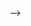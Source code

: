 <!-- createQuizPageLayout(){
        this.quizCardHolder_DOM.innerHTML = "";
        this.quizCardHolder_DOM.innerHTML = `
            ${this.quizData.map(quizCardData => {
                return `
                    <article class="quiz-card flex">
                        <div class="quiz-image-holder">
                            <img src=${quizCardData.quizImage} alt="${quizCardData.quizTitle}">
                        </div>
                        <div class="quiz-info-content flex">
                            <h3 class="quiz-title">${quizCardData.quizTitle}</h3>
                            <p class="quiz-description">${quizCardData.quizDescription}</p>
                            <button data-id="${quizCardData.quizId}" class="btn btn-take-quiz">Take This Quiz</button>
                        </div>
                    </article>
                `
            }).join("")}
        `
    } -->

<!-- 
    <!-- index.js with local storage code bug in it
    const quizContainer_DOM = document.querySelector(".quiz-container1");

class Question{
    constructor(title,options,correctAnswerIndex){
        this.title = title;
        this.options = options;
        this.correctAnswerIndex = correctAnswerIndex;
    }
    isCorrect(answer){
        //answer would be array of indices;
        return JSON.stringify(this.correctAnswerIndex) === JSON.stringify(answer);
    }
    getCorrectAnswer(){
        return this.correctAnswerIndex.map(index => this.options[index]).join("");
    }
    createQuestionUI(){
        return `
            <form action="#">
                <h2 class="title">${this.title}</h2>
                <div class="options-container">
                    ${
                        this.options.map((option,index) => {
                            return `
                                <div class="form-group flex">
                                    <input class="checkbox" type="checkbox" id="option-${index}" value="${index}" name="option">
                                    <label class="checkbox-label" for="option-${index}">${option.toUpperCase()}</label><br/>
                                </div>
                            `
                        }).join("")
                    }
                </div>
            </form>
        `
    }
}

class Quiz{
    constructor(quizContainer_DOM,allQuestions,incrementBy,decrementBy){

        this.createQuizLayout();

        // DOM Variables
        this.quizData_DOM = document.querySelector(".quiz-data");
        this.quizContainer_DOM = quizContainer_DOM;
        this.questionContainer_DOM = quizContainer_DOM.querySelector(".question-container");
        this.nextBtn_DOM = this.quizContainer_DOM.querySelector(".btn-next");
        this.progress_DOM = this.quizContainer_DOM.querySelector(".progress");
        this.questionNumber_DOM = this.quizContainer_DOM.querySelector(".question-number");
        this.error_DOM = this.quizContainer_DOM.querySelector(".error");
        this.table_DOM = this.quizContainer_DOM.querySelector(".table-data");
        this.tbody_DOM = this.table_DOM.querySelector("tbody");
        this.btnShare_DOM = this.table_DOM.querySelector(".btn-share");
        this.retakeQuiz_DOM = this.table_DOM.querySelector(".btn-retake");
       

        // Instance variables
        this.allQuestions = allQuestions;

        this.quizAppLocalStorageData = JSON.parse(localStorage.getItem("quizAppLocalStorageData"));
      
        this.selectedOptions = this.quizAppLocalStorageData.selectedOptions || [];
        this.incrementBy = incrementBy;
        this.decrementBy = decrementBy;
        this.activeQuestionIndex = +this.quizAppLocalStorageData.incompleteQuizId === +this.quizAppLocalStorageData.quizId ? +this.quizAppLocalStorageData["activeQuestionIndex"] : 0;
        this.score = +this.quizAppLocalStorageData.score || 0;
        this.totalCorrect = 0;
        this.addEventListeners()
    }

    createQuizLayout(){
        quizContainer_DOM.innerHTML = `
                <div class="quiz-data">
                    <div class="progress-container">
                        <p class="question-number"></p>
                        <progress value="10" class="progress" max="100"> </progress>
                    </div>
                    <div class="question-container container">
                        
                    </div>
                    <div class="error-next flex">
                        <div class="error"></div>
                        <button class="btn btn-next">Next</button>
                        
                    </div>
                </div>
                <div class="table-data">
                    <button class="btn btn-retake">Retake Quiz</button>
                    <a class="btn btn-share" href="#">Share</a>
                    <table>
                        <caption>
                            Result of the Quiz.
                        </caption>
                        <thead>
                            <tr>
                            <th class="first"> Question</th>
                            <th class="second">Correct Answers</th>
                            <th class="third">You Selected</th>
                            <th class="fourth">Right or Wrong</th>
                            </tr>
                        </thead>
                        <tbody>

                        </tbody>
                    </table>
                </div>
        `
    }

    createQuizUI(){
        this.questionContainer_DOM.innerHTML = "";
        this.questionContainer_DOM.innerHTML = this.allQuestions[this.activeQuestionIndex].createQuestionUI();
        this.updateProgressBar();
    }



    createTable(){
       this.quizData_DOM.style.display = "none";
       this.table_DOM.style.display = "block";
       this.quizAppLocalStorageData = JSON.parse(localStorage.getItem("quizAppLocalStorageData"));
       console.log(this.quizAppLocalStorageData)

       this.tbody_DOM.innerHTML = `
            ${this.allQuestions.map((question,index) => {
                return `
                    <tr>
                        <td class="first">
                            ${question.title}
                        </td>
                        <td class="second">
                            ${question.correctAnswerIndex.map(index => question.options[index]).join(",")}
                        </td>
                        <td class="third">
                            ${this.quizAppLocalStorageData["selectedOptions"][index].map(index => question.options[index]).join(",")}
                        </td> 
                        <td class="fourth">
                            ${question.isCorrect(this.quizAppLocalStorageData["selectedOptions"][index]) ? `<i class='far fa-check-circle'></i>` : `<i class='far fa-times-circle'></i>`}
                        </td>
                    </tr>
                `
            }).join("")}
       `
       this.tbody_DOM.innerHTML += `
            <td class="table-summary" colspan="2">
                Total Correct : ${+this.quizAppLocalStorageData.totalCorrect}
            </td>
            <td class="table-summary" colspan="2">
                Score : ${+this.quizAppLocalStorageData.score}
            </td>
       `

       if(this.score >= 7 ){
        this.btnShare_DOM.href = `https://twitter.com/intent/tweet/?text=Hey%20I%20scored%20${(this.score / this.allQuestions.length) * 100}%25%20in%20How%20well%20do%20you%20know%20HTML%20elements%3F%20Beginner%20Level%20on%20%40AltCampus.%20Find%20oute%20yours%2C%20take%20th%20quiz%20here.&amp;url=https%3A%2F%2Faltcampus.io%2Fblog%2Fquiz%2Fhtml-elements"`;
        this.btnShare_DOM.style.display = "block";
    } else {
        this.btnShare_DOM.style.display = "none";
       }
    }

    nextQuestion(){
       if(this.activeQuestionIndex < this.allQuestions.length - 1){
        this.activeQuestionIndex++;
        this.quizAppLocalStorageData["activeQuestionIndex"] = this.activeQuestionIndex;
       
        this.createQuizUI();
       } else {
          //On Reaching the last question, need to create a table.
          delete this.quizAppLocalStorageData.incompleteQuizId;
          this.createTable();
        }
        localStorage.setItem("quizAppLocalStorageData",JSON.stringify(this.quizAppLocalStorageData))
    }

    updateProgressBar(){
        this.questionNumber_DOM.innerHTML = `${this.activeQuestionIndex + 1} / ${this.allQuestions.length}`;
        this.progress_DOM.value = (this.activeQuestionIndex + 1) / this.allQuestions.length * 100;
    }

    updateScore(isCorrect){
        if(isCorrect){
            this.totalCorrect++;
            this.score = this.score + this.incrementBy;
        } else {
            this.score = this.score - this.decrementBy;
        }
        this.quizAppLocalStorageData["score"] = this.score;
        this.quizAppLocalStorageData["totalCorrect"] = this.totalCorrect;
    }

    addEventListeners(){
        // window.addEventListener("load",(e) => {
        //     this.createQuizUI();
        // })

        this.nextBtn_DOM.addEventListener("click",(e) => {
            const answer_DOM = this.quizContainer_DOM.querySelectorAll('input[name=option]:checked');
            if(!answer_DOM.length){
                this.error_DOM.innerHTML = "Please select atleast one of the option!"
                return;
            }
            this.error_DOM.innerHTML = "";
            const answers = [...answer_DOM].map(answer => +answer.value);
           
            //Store the selected options
            this.selectedOptions.push(answers);
            this.quizAppLocalStorageData["selectedOptions"] = (this.selectedOptions);
            
            
            const currentQuestion = this.allQuestions[this.activeQuestionIndex];
            
            //Verify whether the answers are right
            const isCorrect = currentQuestion.isCorrect(answers);
            this.updateScore(isCorrect);
            localStorage.setItem("quizAppLocalStorageData",JSON.stringify(this.quizAppLocalStorageData))
            
            this.nextQuestion();
            localStorage.setItem("quizAppLocalStorageData",JSON.stringify(this.quizAppLocalStorageData))
            
        })

        this.retakeQuiz_DOM.addEventListener("click",() => {
            window.location.replace("./index.html");
            localStorage.removeItem("quizAppLocalStorageData");
        })
    }
}


// Create Question Instance;
function createQuestionInstances(questions){
    return questions.map(question => new Question(question.title,question.options,question.correctAnswerIndex))
}


window.addEventListener("load",() => {
    let quizAppLocalStorageData = JSON.parse(localStorage.getItem("quizAppLocalStorageData"));
    if(!quizAppLocalStorageData?.quizId) window.location.replace("./index.html");

    const quizQuestionsData = quizData.find(quiz => quiz.quizId === +quizAppLocalStorageData.quizId);
    
    //creating pastQuizId to store the quizId that is currently occuring, this is to ensure that 
    //in case browser is shut and retakes the quiz there the currentQuizId would be set.
    // if currentQuizId and pastQuizId are one and the same the active index would be starting from where it was left;
    //Else activeQuestionIndex would be start at 0;
   

    
    const quiz = new Quiz(quizContainer_DOM,createQuestionInstances(quizQuestionsData.questions),1,0.25);
    quizAppLocalStorageData.incompleteQuizId = +quizAppLocalStorageData.quizId;
    localStorage.setItem("quizAppLocalStorageData",JSON.stringify(quizAppLocalStorageData));
    quiz.createQuizUI();
}) --> -->